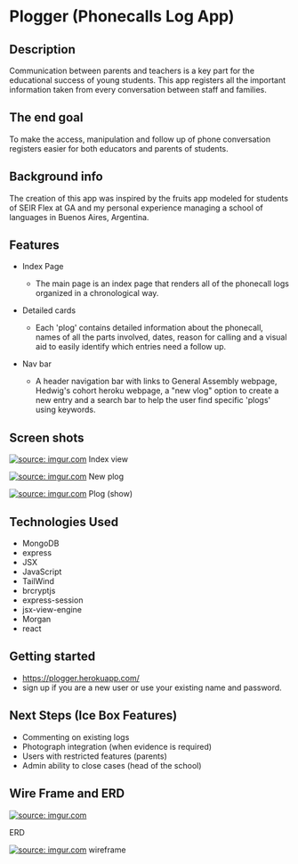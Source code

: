 <!-- @format -->

# Plogger (Phonecalls Log App) 

## Description

Communication between parents and teachers is a key part for the educational success of young students. This app registers all the important information taken from every conversation between staff and families.

## The end goal

To make the access, manipulation and follow up of phone conversation registers easier for both educators and parents of students.

## Background info 

The creation of this app was inspired by the fruits app modeled for students of SEIR Flex at GA and my personal experience managing a school of languages in Buenos Aires, Argentina.

## Features

- Index Page

  - The main page is an index page that renders all of the phonecall logs organized in a chronological way.

- Detailed cards

  - Each 'plog' contains detailed information about the phonecall, names of all the parts involved, dates, reason for calling and a visual aid to easily identify which entries need a follow up.

- Nav bar

  - A header navigation bar with links to General Assembly webpage, Hedwig's cohort heroku webpage, a "new vlog" option to create a new entry and a search bar to help the user find specific 'plogs' using keywords.

## Screen shots


<a href="https://imgur.com/meFzX1Z"><img src="https://i.imgur.com/meFzX1Z.png" title="source: imgur.com" /></a>
Index view


<a href="https://imgur.com/7UBs8rl"><img src="https://i.imgur.com/7UBs8rl.png" title="source: imgur.com" /></a>
New plog


<a href="https://imgur.com/PUIyT7E"><img src="https://i.imgur.com/PUIyT7E.png" title="source: imgur.com" /></a>
Plog (show)


## Technologies Used

- MongoDB
- express
- JSX
- JavaScript
- TailWind
- brcryptjs
- express-session
- jsx-view-engine
- Morgan
- react

## Getting started 

- https://plogger.herokuapp.com/
- sign up if you are a new user or use your existing name and password.

## Next Steps (Ice Box Features)

- Commenting on existing logs
- Photograph integration (when evidence is required)
- Users with restricted features (parents)
- Admin ability to close cases (head of the school)

## Wire Frame and ERD


<a href="https://imgur.com/LLnwMlk"><img src="https://i.imgur.com/LLnwMlk.png" title="source: imgur.com" /></a>

ERD


<a href="https://imgur.com/uHBO8LZ"><img src="https://i.imgur.com/uHBO8LZ.png" title="source: imgur.com" /></a>
wireframe
